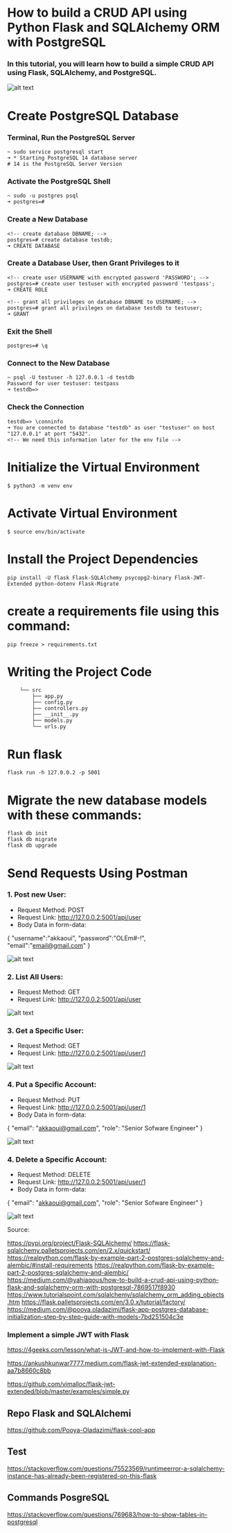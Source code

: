 # How to build a CRUD API using Python Flask and SQLAlchemy ORM with PostgreSQL


### In this tutorial, you will learn how to build a simple CRUD API using Flask, SQLAlchemy, and PostgreSQL.

![alt text](https://github.com/akkaoui-abdou/CRUD-API-Flask-SQLAlchemy/blob/main/imges/Flask-SQLAlchemi-PosgreSQL.png)

# Create PostgreSQL Database

### Terminal, Run the PostgreSQL Server

    ~ sudo service postgresql start
    ➜ * Starting PostgreSQL 14 database server
    # 14 is the PostgreSQL Server Version

### Activate the PostgreSQL Shell

    ~ sudo -u postgres psql
    ➜ postgres=#

### Create a New Database

    <!-- create database DBNAME; -->
    postgres=# create database testdb;
    ➜ CREATE DATABASE

### Create a Database User, then Grant Privileges to it

    <!-- create user USERNAME with encrypted password 'PASSWORD'; -->
    postgres=# create user testuser with encrypted password 'testpass';
    ➜ CREATE ROLE

    <!-- grant all privileges on database DBNAME to USERNAME; -->
    postgres=# grant all privileges on database testdb to testuser;
    ➜ GRANT

### Exit the Shell

    postgres=# \q


### Connect to the New Database

    ~ psql -U testuser -h 127.0.0.1 -d testdb
    Password for user testuser: testpass
    ➜ testdb=>


### Check the Connection

    testdb=> \conninfo
    ➜ You are connected to database "testdb" as user "testuser" on host "127.0.0.1" at port "5432".
    <!-- We need this information later for the env file -->


# Initialize the Virtual Environment

    $ python3 -m venv env

# Activate Virtual Environment

    $ source env/bin/activate


# Install the Project Dependencies

    pip install -U flask Flask-SQLAlchemy psycopg2-binary Flask-JWT-Extended python-dotenv Flask-Migrate

# create a requirements file using this command:

    pip freeze > requirements.txt


# Writing the Project Code

        └── src
            ├── app.py
            ├── config.py
            ├── controllers.py
            ├── __init__.py
            ├── models.py
            └── urls.py


# Run flask

    flask run -h 127.0.0.2 -p 5001


# Migrate the new database models with these commands:

    flask db init
    flask db migrate
    flask db upgrade

# Send Requests Using Postman

### 1. Post new User:

- Request Method: POST
- Request Link: http://127.0.0.2:5001/api/user
- Body Data in form-data:

{
    "username":"akkaoui",
    "password":"OLEm#-!",
    "email":"email@gmail.com"
}

![alt text](https://github.com/akkaoui-abdou/CRUD-API-Flask-SQLAlchemy/blob/main/imges/register_user.png)


### 2. List All Users:

- Request Method: GET
- Request Link: http://127.0.0.2:5001/api/user


![alt text](https://github.com/akkaoui-abdou/CRUD-API-Flask-SQLAlchemy/blob/main/imges/CreateNewUser.png)


### 3. Get a Specific User:

- Request Method: GET
- Request Link: http://127.0.0.2:5001/api/user/1


![alt text](https://github.com/akkaoui-abdou/CRUD-API-Flask-SQLAlchemy/blob/main/imges/GetSpecificUser.png)


### 4. Put a Specific Account:

- Request Method: PUT
- Request Link: http://127.0.0.2:5001/api/user/1
- Body Data in form-data:

{
    "email": "akkaoui@gmail.com",
    "role": "Senior Sofware Engineer"
}

![alt text](https://github.com/akkaoui-abdou/CRUD-API-Flask-SQLAlchemy/blob/main/imges/UpdateSpecificUser.png)


### 4. Delete a Specific Account:

- Request Method: DELETE
- Request Link: http://127.0.0.2:5001/api/user/1
- Body Data in form-data:

{
    "email": "akkaoui@gmail.com",
    "role": "Senior Sofware Engineer"
}

![alt text](https://github.com/akkaoui-abdou/CRUD-API-Flask-SQLAlchemy/blob/main/imges/DeleteSpecificUser.png)



Source:

https://pypi.org/project/Flask-SQLAlchemy/
https://flask-sqlalchemy.palletsprojects.com/en/2.x/quickstart/
https://realpython.com/flask-by-example-part-2-postgres-sqlalchemy-and-alembic/#install-requirements
https://realpython.com/flask-by-example-part-2-postgres-sqlalchemy-and-alembic/
https://medium.com/@yahiaqous/how-to-build-a-crud-api-using-python-flask-and-sqlalchemy-orm-with-postgresql-7869517f8930
https://www.tutorialspoint.com/sqlalchemy/sqlalchemy_orm_adding_objects.htm
https://flask.palletsprojects.com/en/3.0.x/tutorial/factory/
https://medium.com/@pooya.oladazimi/flask-app-postgres-database-initialization-step-by-step-guide-with-models-7bd251504c3e


### Implement a simple JWT with Flask

https://4geeks.com/lesson/what-is-JWT-and-how-to-implement-with-Flask

https://ankushkunwar7777.medium.com/flask-jwt-extended-explanation-aa7b8660c8bb

https://github.com/vimalloc/flask-jwt-extended/blob/master/examples/simple.py


## Repo Flask and SQLAlchemi

https://github.com/Pooya-Oladazimi/flask-cool-app

## Test

https://stackoverflow.com/questions/75523569/runtimeerror-a-sqlalchemy-instance-has-already-been-registered-on-this-flask

## Commands PosgreSQL

https://stackoverflow.com/questions/769683/how-to-show-tables-in-postgresql
